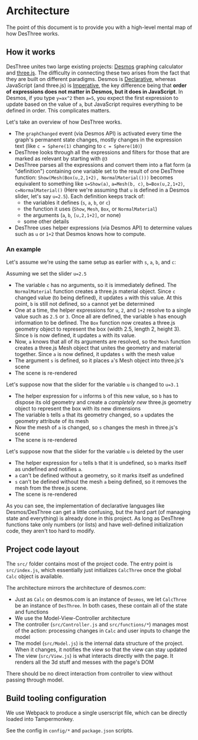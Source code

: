 # Architecture

The point of this document is to provide you with a high-level mental map of how DesThree works.

## How it works

DesThree unites two large existing projects: [Desmos](https://www.desmos.com/calculator) graphing calculator and [three.js](https://threejs.org/). The difficulty in connecting these two arises from the fact that they are built on different paradigms. Desmos is [Declarative](https://en.wikipedia.org/wiki/Declarative_programming), whereas JavaScript (and three.js) is [Imperative](https://en.wikipedia.org/wiki/Imperative_programming), the key difference being that **order of expressions does not matter in Desmos, but it does in JavaScript**. In Desmos, if you type `y=ax^2` then `a=5`, you expect the first expression to update based on the value of `a`, but JavaScript requires everything to be defined in order. This complicates matters.

Let's take an overview of how DesThree works.

  - The `graphChanged` event (via Desmos API) is activated every time the graph's permanent state changes, mostly changes in the expression text (like `c = Sphere(1)` changing to `c = Sphere(10)`)
  - DesThree looks through all the expressions and filters for those that are marked as relevant by starting with `@3`
  - DesThree parses all the expressions and convert them into a flat form (a "definition") containing one variable set to the result of one DesThree function: `Show(Mesh(Box(u,2,1+2), NormalMaterial()))` becomes equivalent to something like `s=Show(a)`, `a=Mesh(b, c)`, `b=Box(u,2,1+2)`, `c=NormalMaterial()` (Here we're assuming that `u` is defined in a Desmos slider, let's say `u=2.5`). Each definition keeps track of:
    - the variables it defines (`s`, `a`, `b`, or `c`)
    - the function it uses (`Show`, `Mesh`, `Box`, or `NormalMaterial`)
    - the arguments (`a`, `b`, `[u,2,1+2]`, or none)
    - some other details
  - DesThree uses helper expressions (via Desmos API) to determine values such as `u` or `1+2` that Desmos knows how to compute.

### An example

Let's assume we're using the same setup as earlier with `s`, `a`, `b`, and `c`:

Assuming we set the slider `u=2.5`
  - The variable `c` has no arguments, so it is immediately defined. The `NormalMaterial` function creates a three.js material object. Since `c` changed value (to being defined), it updates `a` with this value. At this point, `b` is still not defined, so `a` cannot yet be determined
  - One at a time, the helper expressions for `u`, `2`, and `1+2` resolve to a single value such as `2.5` or `3`. Once all are defined, the variable `b` has enough information to be defined. The `Box` function now creates a three.js geometry object to represent the box (width 2.5, length 2, height 3). Since `b` is now defined, it updates `a` with its value.
  - Now, `a` knows that all of its arguments are resolved, so the `Mesh` function creates a three.js Mesh object that unites the geometry and material together. Since `a` is now defined, it updates `s` with the mesh value
  - The argument `s` is defined, so it places `a`'s Mesh object into three.js's scene
  - The scene is re-rendered

Let's suppose now that the slider for the variable `u` is changed to `u=3.1`
  - The helper expression for `u` informs `b` of this new value, so `b` has to dispose its old geometry and create a *completely new* three.js geometry object to represent the box with its new dimensions
  - The variable `b` tells `a` that its geometry changed, so `a` updates the geometry attribute of its mesh
  - Now the mesh of `a` is changed, so `s` changes the mesh in three.js's scene
  - The scene is re-rendered

Let's suppose now that the slider for the variable `u` is deleted by the user
  - The helper expression for `u` tells `b` that it is undefined, so `b` marks itself as undefined and notifies `a`.
  - `a` can't be defined without a geometry, so it marks itself as undefined
  - `s` can't be defined without the mesh `a` being defined, so it removes the mesh from the three.js scene.
  - The scene is re-rendered

As you can see, the implementation of declarative languages like Desmos/DesThree can get a little confusing, but the hard part (of managing state and everything) is already done in this project. As long as DesThree functions take only numbers (or lists) and have well-defined initialization code, they aren't too hard to modify.

## Project code layout

The `src/` folder contains most of the project code. The entry point is `src/index.js`, which essentially just initializes `CalcThree` once the global `Calc` object is available.

The architecture mirrors the architecture of desmos.com:
 - Just as `Calc` on desmos.com is an instance of `Desmos`, we let `CalcThree` be an instance of `DesThree`. In both cases, these contain all of the state and functions
 - We use the Model-View-Controller architecture
 - The controller (`src/Controller.js` and `src/functions/*`) manages most of the action: processing changes in `Calc` and user inputs to change the model
 - The model (`src/Model.js`) is the internal data structure of the project. When it changes, it notifies the view so that the view can stay updated
 - The view (`src/View.js`) is what interacts directly with the page. It renders all the 3d stuff and messes with the page's DOM

There should be no direct interaction from controller to view without passing through model.

## Build tooling configuration

We use Webpack to produce a single userscript file, which can be directly loaded into Tampermonkey.

See the config in `config/*` and `package.json` scripts.
